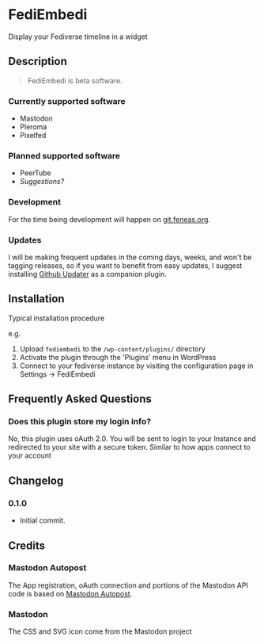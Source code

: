 # FediEmbedi

Display your Fediverse timeline in a widget


## Description

> FediEmbedi is beta software.


### Currently supported software
* Mastodon
* Pleroma
* Pixelfed


### Planned supported software
* PeerTube
* *Suggestions?*


### Development

For the time being development will happen on [git.feneas.org](https://git.feneas.org/mediaformat/fediembedi "FediEmbedi").


### Updates

I will be making frequent updates in the coming days, weeks, and won't be tagging releases,
so if you want to benefit from easy updates, I suggest installing [Github Updater](https://github.com/afragen/github-updater)
as a companion plugin.


## Installation

Typical installation procedure

e.g.

1. Upload `fediembedi` to the `/wp-content/plugins/` directory
1. Activate the plugin through the 'Plugins' menu in WordPress
1. Connect to your fediverse instance by visiting the configuration page in Settings -> FediEmbedi


## Frequently Asked Questions


### Does this plugin store my login info?

No, this plugin uses oAuth 2.0. You will be sent to login to your Instance
and redirected to your site with a secure token. Similar to how apps connect to your account


## Changelog


### 0.1.0
* Initial commit.


## Credits


### Mastodon Autopost
The App registration, oAuth connection and portions of the Mastodon API code is based on [Mastodon Autopost](https://wordpress.org/plugins/autopost-to-mastodon/).


### Mastodon
The CSS and SVG icon come from the Mastodon project
